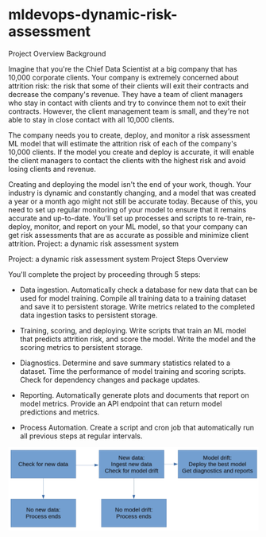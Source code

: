 # mldevops-dynamic-risk-assessment

Project Overview
Background

Imagine that you're the Chief Data Scientist at a big company that has 10,000
corporate clients. Your company is extremely concerned about attrition risk: 
the risk that some of their clients will exit their contracts and decrease 
the company's revenue. They have a team of client managers who stay in 
contact with clients and try to convince them not to exit their contracts. 
However, the client management team is small, and they're not able to stay 
in close contact with all 10,000 clients.

The company needs you to create, deploy, and monitor a risk assessment ML 
model that will estimate the attrition risk of each of the company's 
10,000 clients. If the model you create and deploy is accurate, it will 
enable the client managers to contact the clients with the highest risk 
and avoid losing clients and revenue.

Creating and deploying the model isn't the end of your work, though. 
Your industry is dynamic and constantly changing, and a model that was 
created a year or a month ago might not still be accurate today. 
Because of this, you need to set up regular monitoring of your model to 
ensure that it remains accurate and up-to-date. You'll set up processes 
and scripts to re-train, re-deploy, monitor, and report on your ML model, 
so that your company can get risk assessments that are as accurate as 
possible and minimize client attrition.
Project: a dynamic risk assessment system

Project: a dynamic risk assessment system
Project Steps Overview

You'll complete the project by proceeding through 5 steps:

* Data ingestion. Automatically check a database for new data that can 
be used for model training. Compile all training data to a training dataset 
and save it to persistent storage. Write metrics related to the completed 
data ingestion tasks to persistent storage.
    
* Training, scoring, and deploying. Write scripts that train an ML model 
that predicts attrition risk, and score the model. Write the model and the 
scoring metrics to persistent storage.
    
* Diagnostics. Determine and save summary statistics related to a dataset. 
Time the performance of model training and scoring scripts. Check for dependency
changes and package updates.
    
* Reporting. Automatically generate plots and documents that report on model 
metrics. Provide an API endpoint that can return model predictions and metrics.
    
* Process Automation. Create a script and cron job that automatically run
all previous steps at regular intervals.

![Full Process](https://github.com/moicesc/mldevops-dynamic-risk-assessment/blob/main/fullprocess.jpg?raw=true)
